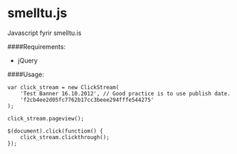 smelltu.js
==========

Javascript fyrir smelltu.is

####Requirements:

* jQuery

####Usage:

	var click_stream = new ClickStream(
		'Test Banner 16.10.2012', // Good practice is to use publish date.
		'f2cb4ee2d05fc7762b17cc3beee294fffe544275'
	);
	
	click_stream.pageview();
	
	$(document).click(functiom() {
		click_stream.clickthrough();
	});